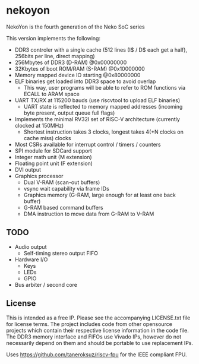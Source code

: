 # nekoyon

NekoYon is the fourth generation of the Neko SoC series

This version implements the following:
- DDR3 controler with a single cache (512 lines (I$ / D$ each get a half), 256bits per line, direct mapping)
- 256Mbytes of DDR3 (D-RAM) @0x00000000
- 32Kbytes of boot ROM/RAM (S-RAM) @0x10000000
- Memory mapped device IO starting @0x80000000
- ELF binaries get loaded into DDR3 space to avoid overlap
  - This way, user programs will be able to refer to ROM functions via ECALL to ARAM space
- UART TX/RX at 115200 bauds (use riscvtool to upload ELF binaries)
  - UART state is reflected to memory mapped addresses (incoming byte present, output queue full flags)
- Implements the minimal RV32I set of RISC-V architecture (currently clocked at 150MHz)
  - Shortest instruction takes 3 clocks, longest takes 4(+N clocks on cache miss) clocks
- Most CSRs available for interrupt control / timers / counters
- SPI module for SDCard support
- Integer math unit (M extension)
- Floating point unit (F extension)
- DVI output
- Graphics processor
  - Dual V-RAM (scan-out buffers)
  - vsync wait capability via frame IDs
  - Graphics memory (G-RAM, large enough for at least one back buffer)
  - G-RAM based command buffers
  - DMA instruction to move data from G-RAM to V-RAM

## TODO
- Audio output
  - Self-timing stereo output FIFO
- Hardware I/O
  - Keys
  - LEDs
  - GPIO
- Bus arbiter / second core

## License
This is intended as a free IP. Please see the accompanying LICENSE.txt file for license terms.
The project includes code from other opensource projects which contain their respective license information
in the code file. The DDR3 memory interface and FIFOs use Vivado IPs, however do not necessarily depend on
them and should be portable to use replacement IPs.

Uses https://github.com/taneroksuz/riscv-fpu for the IEEE compliant FPU.
